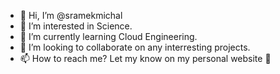 - 👋 Hi, I’m @sramekmichal
- 👀 I’m interested in Science.
- 🌱 I’m currently learning Cloud Engineering.
- 💞️ I’m looking to collaborate on any interresting projects.
- 📫 How to reach me? Let my know on my personal website 🙂

<!---
sramekmichal/sramekmichal is a ✨ special ✨ repository because its `README.md` (this file) appears on your GitHub profile.
You can click the Preview link to take a look at your changes.
--->

